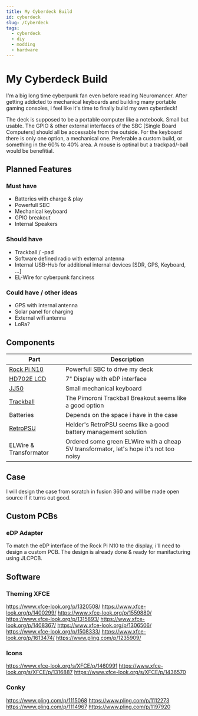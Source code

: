 ```yaml
---
title: My Cyberdeck Build
id: cyberdeck
slug: /Cyberdeck
tags:
  - cyberdeck
  - diy 
  - modding
  - hardware
---
```

# My Cyberdeck Build

I'm a big long time cyberpunk fan even before reading Neuromancer. After getting addicted to mechanical keyboards and building many portable gaming consoles, i feel like it's time to finally build my own cyberdeck!

The deck is supposed to be a portable computer like a notebook. Small but usable. The GPIO & other external interfaces of the SBC [Single Board Computers] should all be accessable from the outside. For the keyboard there is only one option, a mechanical one. Preferable a custom build, or something in the 60% to 40% area. A mouse is optinal but a trackpad/-ball would be benefitial.


## Planned Features

### Must have

 - Batteries with charge & play
 - Powerfull SBC
 - Mechanical keyboard
 - GPIO breakout
 - Internal Speakers


### Should have

 - Trackball / -pad
 - Software defined radio with external antenna
 - Internal USB-Hub for additional internal devices [SDR, GPS, Keyboard, ...]
 - EL-Wire for cyberpunk fanciness


### Could have / other ideas

 - GPS with internal antenna
 - Solar panel for charging
 - External wifi antenna
 - LoRa?



## Components

|    Part     |          Description           |
|-------------|--------------------------------|
| [Rock Pi N10](https://wiki.radxa.com/RockpiN10) | Powerfull SBC to drive my deck |
| [HD702E LCD](https://www.friendlyarm.com/index.php?route=product/product&product_id=230)  | 7" Display with eDP interface |
| [JJ50](https://kprepublic.com/products/jj50-50-custom-keyboard-pcb-similar-with-preonic)  | Small mechanical keyboard |
| [Trackball](https://shop.pimoroni.com/products/trackball-breakout) | The Pimoroni Trackball Breakout seems like a good option |
| Batteries   | Depends on the space i have in the case |
| [RetroPSU](https://www.heldergametech.com/shop/gameboy-zero/retropsu/) | Helder's RetroPSU seems like a good battery management solution |
| ELWire & Transformator | Ordered some green ELWire with a cheap 5V transformator, let's hope it's not too noisy |



## Case 

I will design the case from scratch in fusion 360 and will be made open source if it turns out good.



## Custom PCBs

### eDP Adapter

To match the eDP interface of the Rock Pi N10 to the display, i'll need to design a custom PCB. The design is already done & ready for manifacturing using JLCPCB.


## Software

### Theming XFCE

https://www.xfce-look.org/p/1320508/
https://www.xfce-look.org/p/1400299/
https://www.xfce-look.org/p/1559880/
https://www.xfce-look.org/p/1315893/
https://www.xfce-look.org/p/1408367/
https://www.xfce-look.org/p/1306506/
https://www.xfce-look.org/p/1508333/
https://www.xfce-look.org/p/1613474/
https://www.pling.com/p/1235909/

### Icons

https://www.xfce-look.org/s/XFCE/p/1460991
https://www.xfce-look.org/s/XFCE/p/1316887
https://www.xfce-look.org/s/XFCE/p/1436570

### Conky

https://www.pling.com/p/1115068
https://www.pling.com/p/1112273
https://www.pling.com/p/1114967
https://www.pling.com/p/1197920
